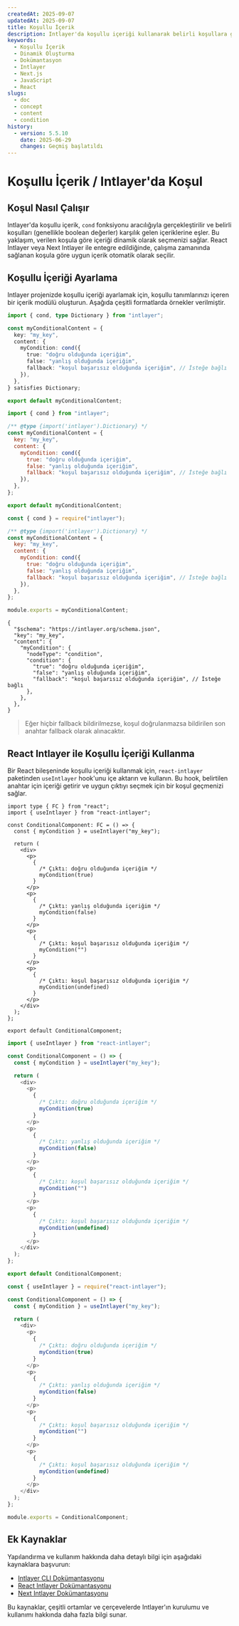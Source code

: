 ```yaml
---
createdAt: 2025-09-07
updatedAt: 2025-09-07
title: Koşullu İçerik
description: Intlayer'da koşullu içeriği kullanarak belirli koşullara göre içeriği dinamik olarak nasıl görüntüleyeceğinizi öğrenin. Bu dokümantasyonu takip ederek projenizde koşulları verimli bir şekilde uygulayın.
keywords:
  - Koşullu İçerik
  - Dinamik Oluşturma
  - Dokümantasyon
  - Intlayer
  - Next.js
  - JavaScript
  - React
slugs:
  - doc
  - concept
  - content
  - condition
history:
  - version: 5.5.10
    date: 2025-06-29
    changes: Geçmiş başlatıldı
---
```


# Koşullu İçerik / Intlayer'da Koşul

## Koşul Nasıl Çalışır

Intlayer'da koşullu içerik, `cond` fonksiyonu aracılığıyla gerçekleştirilir ve belirli koşulları (genellikle boolean değerler) karşılık gelen içeriklerine eşler. Bu yaklaşım, verilen koşula göre içeriği dinamik olarak seçmenizi sağlar. React Intlayer veya Next Intlayer ile entegre edildiğinde, çalışma zamanında sağlanan koşula göre uygun içerik otomatik olarak seçilir.

## Koşullu İçeriği Ayarlama

Intlayer projenizde koşullu içeriği ayarlamak için, koşullu tanımlarınızı içeren bir içerik modülü oluşturun. Aşağıda çeşitli formatlarda örnekler verilmiştir.

```typescript fileName="**/*.content.ts" contentDeclarationFormat="typescript"
import { cond, type Dictionary } from "intlayer";

const myConditionalContent = {
  key: "my_key",
  content: {
    myCondition: cond({
      true: "doğru olduğunda içeriğim",
      false: "yanlış olduğunda içeriğim",
      fallback: "koşul başarısız olduğunda içeriğim", // İsteğe bağlı
    }),
  },
} satisfies Dictionary;

export default myConditionalContent;
```

```javascript fileName="**/*.content.mjs" contentDeclarationFormat="esm"
import { cond } from "intlayer";

/** @type {import('intlayer').Dictionary} */
const myConditionalContent = {
  key: "my_key",
  content: {
    myCondition: cond({
      true: "doğru olduğunda içeriğim",
      false: "yanlış olduğunda içeriğim",
      fallback: "koşul başarısız olduğunda içeriğim", // İsteğe bağlı
    }),
  },
};

export default myConditionalContent;
```

```javascript fileName="**/*.content.cjs" contentDeclarationFormat="commonjs"
const { cond } = require("intlayer");

/** @type {import('intlayer').Dictionary} */
const myConditionalContent = {
  key: "my_key",
  content: {
    myCondition: cond({
      true: "doğru olduğunda içeriğim",
      false: "yanlış olduğunda içeriğim",
      fallback: "koşul başarısız olduğunda içeriğim", // İsteğe bağlı
    }),
  },
};

module.exports = myConditionalContent;
```

```json5 fileName="**/*.content.json" contentDeclarationFormat="json"
{
  "$schema": "https://intlayer.org/schema.json",
  "key": "my_key",
  "content": {
    "myCondition": {
      "nodeType": "condition",
      "condition": {
        "true": "doğru olduğunda içeriğim",
        "false": "yanlış olduğunda içeriğim",
        "fallback": "koşul başarısız olduğunda içeriğim", // İsteğe bağlı
      },
    },
  },
}
```

> Eğer hiçbir fallback bildirilmezse, koşul doğrulanmazsa bildirilen son anahtar fallback olarak alınacaktır.

## React Intlayer ile Koşullu İçeriği Kullanma

Bir React bileşeninde koşullu içeriği kullanmak için, `react-intlayer` paketinden `useIntlayer` hook'unu içe aktarın ve kullanın. Bu hook, belirtilen anahtar için içeriği getirir ve uygun çıktıyı seçmek için bir koşul geçmenizi sağlar.

```tsx fileName="**/*.tsx" codeFormat="typescript"
import type { FC } from "react";
import { useIntlayer } from "react-intlayer";

const ConditionalComponent: FC = () => {
  const { myCondition } = useIntlayer("my_key");

  return (
    <div>
      <p>
        {
          /* Çıktı: doğru olduğunda içeriğim */
          myCondition(true)
        }
      </p>
      <p>
        {
          /* Çıktı: yanlış olduğunda içeriğim */
          myCondition(false)
        }
      </p>
      <p>
        {
          /* Çıktı: koşul başarısız olduğunda içeriğim */
          myCondition("")
        }
      </p>
      <p>
        {
          /* Çıktı: koşul başarısız olduğunda içeriğim */
          myCondition(undefined)
        }
      </p>
    </div>
  );
};

export default ConditionalComponent;
```

```javascript fileName="**/*.mjx" codeFormat="esm"
import { useIntlayer } from "react-intlayer";

const ConditionalComponent = () => {
  const { myCondition } = useIntlayer("my_key");

  return (
    <div>
      <p>
        {
          /* Çıktı: doğru olduğunda içeriğim */
          myCondition(true)
        }
      </p>
      <p>
        {
          /* Çıktı: yanlış olduğunda içeriğim */
          myCondition(false)
        }
      </p>
      <p>
        {
          /* Çıktı: koşul başarısız olduğunda içeriğim */
          myCondition("")
        }
      </p>
      <p>
        {
          /* Çıktı: koşul başarısız olduğunda içeriğim */
          myCondition(undefined)
        }
      </p>
    </div>
  );
};

export default ConditionalComponent;
```

```javascript fileName="**/*.cjs" codeFormat="commonjs"
const { useIntlayer } = require("react-intlayer");

const ConditionalComponent = () => {
  const { myCondition } = useIntlayer("my_key");

  return (
    <div>
      <p>
        {
          /* Çıktı: doğru olduğunda içeriğim */
          myCondition(true)
        }
      </p>
      <p>
        {
          /* Çıktı: yanlış olduğunda içeriğim */
          myCondition(false)
        }
      </p>
      <p>
        {
          /* Çıktı: koşul başarısız olduğunda içeriğim */
          myCondition("")
        }
      </p>
      <p>
        {
          /* Çıktı: koşul başarısız olduğunda içeriğim */
          myCondition(undefined)
        }
      </p>
    </div>
  );
};

module.exports = ConditionalComponent;
```

## Ek Kaynaklar

Yapılandırma ve kullanım hakkında daha detaylı bilgi için aşağıdaki kaynaklara başvurun:

- [Intlayer CLI Dokümantasyonu](https://github.com/aymericzip/intlayer/blob/main/docs/docs/en/intlayer_cli.md)
- [React Intlayer Dokümantasyonu](https://github.com/aymericzip/intlayer/blob/main/docs/docs/en/intlayer_with_create_react_app.md)
- [Next Intlayer Dokümantasyonu](https://github.com/aymericzip/intlayer/blob/main/docs/docs/en/intlayer_with_nextjs_15.md)

Bu kaynaklar, çeşitli ortamlar ve çerçevelerde Intlayer'ın kurulumu ve kullanımı hakkında daha fazla bilgi sunar.
